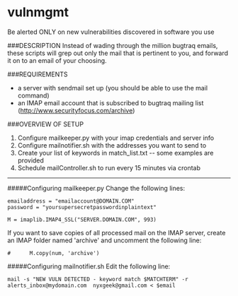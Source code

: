 # vulnmgmt
Be alerted ONLY on new vulnerabilities discovered in software you use


###DESCRIPTION
Instead of wading through the million bugtraq emails, these scripts will grep out only
the mail that is pertinent to you, and forward it on to an email of your choosing.

###REQUIREMENTS
* a server with sendmail set up (you should be able to use the mail command)
* an IMAP email account that is subscribed to bugtraq mailing list (http://www.securityfocus.com/archive)


###OVERVIEW OF SETUP
1. Configure mailkeeper.py with your imap credentials and server info
2. Configure mailnotifier.sh with the addresses you want to send to
3. Create your list of keywords in match_list.txt -- some examples are provided
4. Schedule mailController.sh to run every 15 minutes via crontab

---

#####Configuring mailkeeper.py
Change the following lines:
```
emailaddress = "emailaccount@DOMAIN.COM"
password = "yoursupersecretpasswordinplaintext"

M = imaplib.IMAP4_SSL("SERVER.DOMAIN.COM", 993)
```

If you want to save copies of all processed mail on the IMAP server, create an IMAP folder
named 'archive' and uncomment the following line:

```
#      M.copy(num, 'archive')
```


#####Configuring mailnotifier.sh
Edit the following line:
```
mail -s "NEW VULN DETECTED - keyword match $MATCHTERM" -r alerts_inbox@mydomain.com  nyxgeek@gmail.com < $email
```

